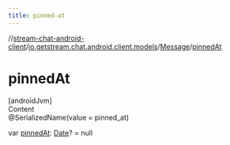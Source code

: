 ```yaml
---
title: pinned-at
---
```

//[stream-chat-android-client](../../../index.md)/[io.getstream.chat.android.client.models](../index.md)/[Message](index.md)/[pinnedAt](pinnedAt.md)



# pinnedAt  
[androidJvm]  
Content  
@SerializedName(value = pinned_at)  
  
var [pinnedAt](pinnedAt.md): [Date](https://developer.android.com/reference/kotlin/java/util/Date.html)? = null  



